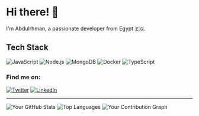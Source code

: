 # Hi there! 👋

I'm Abdulrhman, a passionate developer from Egypt 🇪🇬.

## Tech Stack

![JavaScript](https://img.shields.io/badge/JavaScript-F7DF1E?style=flat-square&logo=javascript&logoColor=black)
![Node.js](https://img.shields.io/badge/Node.js-339933?style=flat-square&logo=node.js&logoColor=white)
![MongoDB](https://img.shields.io/badge/MongoDB-47A248?style=flat-square&logo=mongodb&logoColor=white)
![Docker](https://img.shields.io/badge/Docker-2496ED?style=flat-square&logo=docker&logoColor=white)
![TypeScript](https://img.shields.io/badge/TypeScript-007ACC?style=flat-square&logo=typescript&logoColor=white)

### Find me on:
[![Twitter](https://img.shields.io/badge/Twitter-1DA1F2?style=flat-square&logo=twitter&logoColor=white)]((https://x.com/shredam1))
[![LinkedIn](https://img.shields.io/badge/LinkedIn-0077B5?style=flat-square&logo=linkedin&logoColor=white)]((https://www.linkedin.com/in/shredam/))

---

![Your GitHub Stats](https://github-readme-stats.vercel.app/api?username=YOUR_GITHUB_USERNAME&show_icons=true&theme=radical)
![Top Languages](https://github-readme-stats.vercel.app/api/top-langs/?username=YOUR_GITHUB_USERNAME&layout=compact&theme=radical)
![Your Contribution Graph](https://github-profile-summary-cards.vercel.app/api/cards/profile-details?username=YOUR_GITHUB_USERNAME&theme=dracula)

